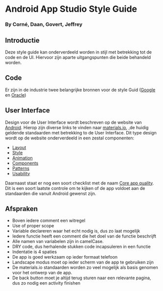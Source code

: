 # Android App Studio Style Guide
### By Corné, Daan, Govert, Jeffrey

## Introductie
Deze style guide kan onderverdeeld worden in stijl met betrekking tot de code en de UI.
Hiervoor zijn aparte uitgangspunten die beide behandeld worden.

## Code
Er zijn in de industrie twee belangrijke bronnen voor de style Guid ([Google](https://google.github.io/styleguide/javaguide.html) en [Oracle](https://www.oracle.com/technetwork/java/codeconvtoc-136057.html))

## User Interface
Design voor de User Interface wordt beschreven op de website van [Android](https://developer.android.com/design/). Hierop zijn diverse links te vinden naar [materials.io](https://material.io/), ,de huidig geldende standaarden met betrekking to de User Interface. Dit type design wordt op de website onderverdeeld in een zestal componenten:
* [Layout](https://material.io/design/layout/understanding-layout.html)
* [Style](https://material.io/guidelines/style/color.html)
* [Animation](https://material.io/guidelines/motion/material-motion.html)
* [Components](https://material.io/guidelines/components/bottom-navigation.html)
* [Patterns](https://material.io/guidelines/patterns/confirmation-acknowledgement.html)
* [Usability](https://material.io/guidelines/usability/accessibility.html)

Daarnaast staat er nog een soort checklist met de naam [Core app quality](https://developer.android.com/docs/quality-guidelines/core-app-quality). Dit is een soort laatste controle om te kijken of de app voldoet aan de standaarden die vanuit Android gewenst zijn.

## Afspraken
* Boven iedere comment een witregel
* Use of proper scope
* Variable declareren waar het echt nodig is, dus zo laat mogelijk
* Iedere functie heeft een comment die het doel van de functie beschrijft
* Alle namen van variabelen zijn in camelCase.
* DRY code, dus herhalende stukken code incapsuleren in een functie
* Indentatie is 4 spaties
* De app is goed werkzaam op ieder formaat telefoon
* Landscape modus moet op ieder scherm van de app te gebruiken zijn
* De materials.io standaarden worden zo veel mogelijk als basis genomen voor het ontwerp van de app.
* De back button moet je altijd terug sturen naar een relevante pagina, dus zo nodig een activity finishen
